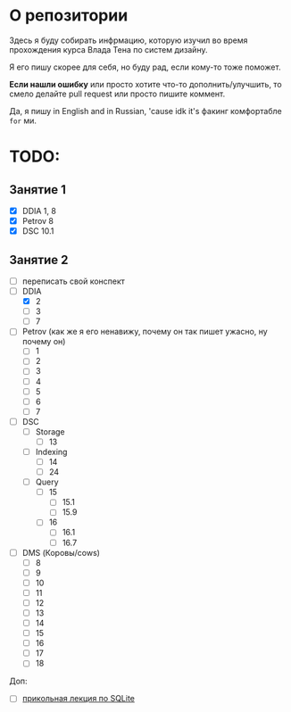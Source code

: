 # О репозитории
Здесь я буду собирать инфрмацию, которую изучил во время прохождения курса Влада Тена по систем дизайну.

Я его пишу скорее для себя, но буду рад, если кому-то тоже поможет.

**Если нашли ошибку** или просто хотите что-то дополнить/улучшить, то смело делайте pull request или просто пишите коммент.

Да, я пишу in English and in Russian, 'cause idk it's факинг комфортабле `for` ми.

# TODO:
## Занятие 1
- [x] DDIA 1, 8
- [x] Petrov 8
- [x] DSC 10.1

## Занятие 2
- [ ] переписать свой конспект
- [ ] DDIA
  - [x] 2
  - [ ] 3
  - [ ] 7
- [ ] Petrov (как же я его ненавижу, почему он так пишет ужасно, ну почему он)
  - [ ] 1
  - [ ] 2
  - [ ] 3
  - [ ] 4
  - [ ] 5
  - [ ] 6
  - [ ] 7
- [ ] DSC
  - [ ] Storage
    - [ ] 13
  - [ ] Indexing
    - [ ] 14
    - [ ] 24
  - [ ] Query
    - [ ] 15
      - [ ] 15.1
      - [ ] 15.9
    - [ ] 16
      - [ ] 16.1
      - [ ] 16.7
- [ ] DMS (Коровы/cows)
  - [ ] 8
  - [ ] 9
  - [ ] 10
  - [ ] 11
  - [ ] 12
  - [ ] 13
  - [ ] 14
  - [ ] 15
  - [ ] 16
  - [ ] 17
  - [ ] 18

Доп:
- [ ] [прикольная лекция по SQLite](https://www.youtube.com/watch?v=ZSKLA81tBis)
